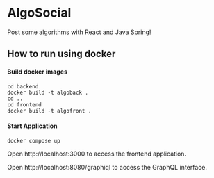 # AlgoSocial
Post some algorithms with React and Java Spring!

## How to run using docker

#### Build docker images
```
cd backend
docker build -t algoback .
cd ..
cd frontend
docker build -t algofront .
```

#### Start Application
`
docker compose up
`

Open http://localhost:3000 to access the frontend application.

Open http://localhost:8080/graphiql to access the GraphQL interface.
